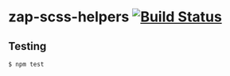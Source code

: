 # zap-scss-helpers [![Build Status](https://travis-ci.org/zaplab/zap-scss-helpers.svg?branch=master)](https://travis-ci.org/zaplab/zap-scss-helpers)


## Testing
```
$ npm test
```
